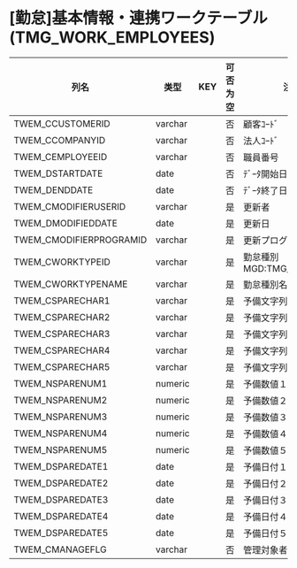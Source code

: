 # [勤怠]基本情報・連携ワークテーブル (TMG_WORK_EMPLOYEES)
| 列名   | 类型   | KEY  | 可否为空 | 注释   |
| ---- | ---- | ---- | ---- | ---- |
|TWEM_CCUSTOMERID|varchar||否|顧客ｺｰﾄﾞ |
|TWEM_CCOMPANYID|varchar||否|法人ｺｰﾄﾞ |
|TWEM_CEMPLOYEEID|varchar||否|職員番号 |
|TWEM_DSTARTDATE|date||否|ﾃﾞｰﾀ開始日 |
|TWEM_DENDDATE|date||否|ﾃﾞｰﾀ終了日 |
|TWEM_CMODIFIERUSERID|varchar||是|更新者 |
|TWEM_DMODIFIEDDATE|date||是|更新日 |
|TWEM_CMODIFIERPROGRAMID|varchar||是|更新プログラムID |
|TWEM_CWORKTYPEID|varchar||是|勤怠種別 MGD:TMG_WORKTYPE  |
|TWEM_CWORKTYPENAME|varchar||是|勤怠種別名称 |
|TWEM_CSPARECHAR1|varchar||是|予備文字列１ |
|TWEM_CSPARECHAR2|varchar||是|予備文字列２ |
|TWEM_CSPARECHAR3|varchar||是|予備文字列３ |
|TWEM_CSPARECHAR4|varchar||是|予備文字列４ |
|TWEM_CSPARECHAR5|varchar||是|予備文字列５ |
|TWEM_NSPARENUM1|numeric||是|予備数値１ |
|TWEM_NSPARENUM2|numeric||是|予備数値２ |
|TWEM_NSPARENUM3|numeric||是|予備数値３ |
|TWEM_NSPARENUM4|numeric||是|予備数値４  |
|TWEM_NSPARENUM5|numeric||是|予備数値５ |
|TWEM_DSPAREDATE1|date||是|予備日付１ |
|TWEM_DSPAREDATE2|date||是|予備日付２ |
|TWEM_DSPAREDATE3|date||是|予備日付３ |
|TWEM_DSPAREDATE4|date||是|予備日付４ |
|TWEM_DSPAREDATE5|date||是|予備日付５|
|TWEM_CMANAGEFLG|varchar||否|管理対象者フラグ|
